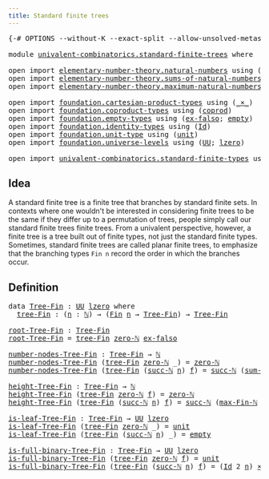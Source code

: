 ```yaml
---
title: Standard finite trees
---
```


<pre class="Agda"><a id="47" class="Symbol">{-#</a> <a id="51" class="Keyword">OPTIONS</a> <a id="59" class="Pragma">--without-K</a> <a id="71" class="Pragma">--exact-split</a> <a id="85" class="Pragma">--allow-unsolved-metas</a> <a id="108" class="Symbol">#-}</a>

<a id="113" class="Keyword">module</a> <a id="120" href="univalent-combinatorics.standard-finite-trees.html" class="Module">univalent-combinatorics.standard-finite-trees</a> <a id="166" class="Keyword">where</a>

<a id="173" class="Keyword">open</a> <a id="178" class="Keyword">import</a> <a id="185" href="elementary-number-theory.natural-numbers.html" class="Module">elementary-number-theory.natural-numbers</a> <a id="226" class="Keyword">using</a> <a id="232" class="Symbol">(</a><a id="233" href="elementary-number-theory.natural-numbers.html#1444" class="Datatype">ℕ</a><a id="234" class="Symbol">;</a> <a id="236" href="elementary-number-theory.natural-numbers.html#1478" class="InductiveConstructor">succ-ℕ</a><a id="242" class="Symbol">;</a> <a id="244" href="elementary-number-theory.natural-numbers.html#1465" class="InductiveConstructor">zero-ℕ</a><a id="250" class="Symbol">;</a> <a id="252" href="elementary-number-theory.natural-numbers.html#1742" class="Function">is-zero-ℕ</a><a id="261" class="Symbol">)</a>
<a id="263" class="Keyword">open</a> <a id="268" class="Keyword">import</a> <a id="275" href="elementary-number-theory.sums-of-natural-numbers.html" class="Module">elementary-number-theory.sums-of-natural-numbers</a> <a id="324" class="Keyword">using</a> <a id="330" class="Symbol">(</a><a id="331" href="elementary-number-theory.sums-of-natural-numbers.html#1418" class="Function">sum-Fin-ℕ</a><a id="340" class="Symbol">)</a>
<a id="342" class="Keyword">open</a> <a id="347" class="Keyword">import</a> <a id="354" href="elementary-number-theory.maximum-natural-numbers.html" class="Module">elementary-number-theory.maximum-natural-numbers</a> <a id="403" class="Keyword">using</a> <a id="409" class="Symbol">(</a><a id="410" href="elementary-number-theory.maximum-natural-numbers.html#1541" class="Function">max-Fin-ℕ</a><a id="419" class="Symbol">)</a>

<a id="422" class="Keyword">open</a> <a id="427" class="Keyword">import</a> <a id="434" href="foundation.cartesian-product-types.html" class="Module">foundation.cartesian-product-types</a> <a id="469" class="Keyword">using</a> <a id="475" class="Symbol">(</a><a id="476" href="foundation-core.cartesian-product-types.html#577" class="Function Operator">_×_</a><a id="479" class="Symbol">)</a>
<a id="481" class="Keyword">open</a> <a id="486" class="Keyword">import</a> <a id="493" href="foundation.coproduct-types.html" class="Module">foundation.coproduct-types</a> <a id="520" class="Keyword">using</a> <a id="526" class="Symbol">(</a><a id="527" href="foundation.coproduct-types.html#1168" class="Datatype">coprod</a><a id="533" class="Symbol">)</a>
<a id="535" class="Keyword">open</a> <a id="540" class="Keyword">import</a> <a id="547" href="foundation.empty-types.html" class="Module">foundation.empty-types</a> <a id="570" class="Keyword">using</a> <a id="576" class="Symbol">(</a><a id="577" href="foundation-core.empty-types.html#1147" class="Function">ex-falso</a><a id="585" class="Symbol">;</a> <a id="587" href="foundation-core.empty-types.html#1044" class="Datatype">empty</a><a id="592" class="Symbol">)</a>
<a id="594" class="Keyword">open</a> <a id="599" class="Keyword">import</a> <a id="606" href="foundation.identity-types.html" class="Module">foundation.identity-types</a> <a id="632" class="Keyword">using</a> <a id="638" class="Symbol">(</a><a id="639" href="foundation-core.identity-types.html#641" class="Datatype">Id</a><a id="641" class="Symbol">)</a>
<a id="643" class="Keyword">open</a> <a id="648" class="Keyword">import</a> <a id="655" href="foundation.unit-type.html" class="Module">foundation.unit-type</a> <a id="676" class="Keyword">using</a> <a id="682" class="Symbol">(</a><a id="683" href="foundation.unit-type.html#1075" class="Datatype">unit</a><a id="687" class="Symbol">)</a>
<a id="689" class="Keyword">open</a> <a id="694" class="Keyword">import</a> <a id="701" href="foundation.universe-levels.html" class="Module">foundation.universe-levels</a> <a id="728" class="Keyword">using</a> <a id="734" class="Symbol">(</a><a id="735" href="foundation-core.universe-levels.html#222" class="Primitive">UU</a><a id="737" class="Symbol">;</a> <a id="739" href="Agda.Primitive.html#764" class="Primitive">lzero</a><a id="744" class="Symbol">)</a>

<a id="747" class="Keyword">open</a> <a id="752" class="Keyword">import</a> <a id="759" href="univalent-combinatorics.standard-finite-types.html" class="Module">univalent-combinatorics.standard-finite-types</a> <a id="805" class="Keyword">using</a> <a id="811" class="Symbol">(</a><a id="812" href="univalent-combinatorics.standard-finite-types.html#2149" class="Function">Fin</a><a id="815" class="Symbol">)</a>
</pre>
## Idea

A standard finite tree is a finite tree that branches by standard finite sets. In contexts where one wouldn't be interested in considering finite trees to be the same if they differ up to a permutation of trees, people simply call our standard finite trees finite trees. From a univalent perspective, however, a finite tree is a tree built out of finite types, not just the standard finite types. Sometimes, standard finite trees are called planar finite trees, to emphasize that the branching types `Fin n` record the order in which the branches occur.

## Definition

<pre class="Agda"><a id="1409" class="Keyword">data</a> <a id="Tree-Fin"></a><a id="1414" href="univalent-combinatorics.standard-finite-trees.html#1414" class="Datatype">Tree-Fin</a> <a id="1423" class="Symbol">:</a> <a id="1425" href="foundation-core.universe-levels.html#222" class="Primitive">UU</a> <a id="1428" href="Agda.Primitive.html#764" class="Primitive">lzero</a> <a id="1434" class="Keyword">where</a>
  <a id="Tree-Fin.tree-Fin"></a><a id="1442" href="univalent-combinatorics.standard-finite-trees.html#1442" class="InductiveConstructor">tree-Fin</a> <a id="1451" class="Symbol">:</a> <a id="1453" class="Symbol">(</a><a id="1454" href="univalent-combinatorics.standard-finite-trees.html#1454" class="Bound">n</a> <a id="1456" class="Symbol">:</a> <a id="1458" href="elementary-number-theory.natural-numbers.html#1444" class="Datatype">ℕ</a><a id="1459" class="Symbol">)</a> <a id="1461" class="Symbol">→</a> <a id="1463" class="Symbol">(</a><a id="1464" href="univalent-combinatorics.standard-finite-types.html#2149" class="Function">Fin</a> <a id="1468" href="univalent-combinatorics.standard-finite-trees.html#1454" class="Bound">n</a> <a id="1470" class="Symbol">→</a> <a id="1472" href="univalent-combinatorics.standard-finite-trees.html#1414" class="Datatype">Tree-Fin</a><a id="1480" class="Symbol">)</a> <a id="1482" class="Symbol">→</a> <a id="1484" href="univalent-combinatorics.standard-finite-trees.html#1414" class="Datatype">Tree-Fin</a>

<a id="root-Tree-Fin"></a><a id="1494" href="univalent-combinatorics.standard-finite-trees.html#1494" class="Function">root-Tree-Fin</a> <a id="1508" class="Symbol">:</a> <a id="1510" href="univalent-combinatorics.standard-finite-trees.html#1414" class="Datatype">Tree-Fin</a>
<a id="1519" href="univalent-combinatorics.standard-finite-trees.html#1494" class="Function">root-Tree-Fin</a> <a id="1533" class="Symbol">=</a> <a id="1535" href="univalent-combinatorics.standard-finite-trees.html#1442" class="InductiveConstructor">tree-Fin</a> <a id="1544" href="elementary-number-theory.natural-numbers.html#1465" class="InductiveConstructor">zero-ℕ</a> <a id="1551" href="foundation-core.empty-types.html#1147" class="Function">ex-falso</a>

<a id="number-nodes-Tree-Fin"></a><a id="1561" href="univalent-combinatorics.standard-finite-trees.html#1561" class="Function">number-nodes-Tree-Fin</a> <a id="1583" class="Symbol">:</a> <a id="1585" href="univalent-combinatorics.standard-finite-trees.html#1414" class="Datatype">Tree-Fin</a> <a id="1594" class="Symbol">→</a> <a id="1596" href="elementary-number-theory.natural-numbers.html#1444" class="Datatype">ℕ</a>
<a id="1598" href="univalent-combinatorics.standard-finite-trees.html#1561" class="Function">number-nodes-Tree-Fin</a> <a id="1620" class="Symbol">(</a><a id="1621" href="univalent-combinatorics.standard-finite-trees.html#1442" class="InductiveConstructor">tree-Fin</a> <a id="1630" href="elementary-number-theory.natural-numbers.html#1465" class="InductiveConstructor">zero-ℕ</a> <a id="1637" class="Symbol">_)</a> <a id="1640" class="Symbol">=</a> <a id="1642" href="elementary-number-theory.natural-numbers.html#1465" class="InductiveConstructor">zero-ℕ</a>
<a id="1649" href="univalent-combinatorics.standard-finite-trees.html#1561" class="Function">number-nodes-Tree-Fin</a> <a id="1671" class="Symbol">(</a><a id="1672" href="univalent-combinatorics.standard-finite-trees.html#1442" class="InductiveConstructor">tree-Fin</a> <a id="1681" class="Symbol">(</a><a id="1682" href="elementary-number-theory.natural-numbers.html#1478" class="InductiveConstructor">succ-ℕ</a> <a id="1689" href="univalent-combinatorics.standard-finite-trees.html#1689" class="Bound">n</a><a id="1690" class="Symbol">)</a> <a id="1692" href="univalent-combinatorics.standard-finite-trees.html#1692" class="Bound">f</a><a id="1693" class="Symbol">)</a> <a id="1695" class="Symbol">=</a> <a id="1697" href="elementary-number-theory.natural-numbers.html#1478" class="InductiveConstructor">succ-ℕ</a> <a id="1704" class="Symbol">(</a><a id="1705" href="elementary-number-theory.sums-of-natural-numbers.html#1418" class="Function">sum-Fin-ℕ</a> <a id="1715" class="Symbol">(λ</a> <a id="1718" href="univalent-combinatorics.standard-finite-trees.html#1718" class="Bound">k</a> <a id="1720" class="Symbol">→</a> <a id="1722" href="univalent-combinatorics.standard-finite-trees.html#1561" class="Function">number-nodes-Tree-Fin</a> <a id="1744" class="Symbol">(</a><a id="1745" href="univalent-combinatorics.standard-finite-trees.html#1692" class="Bound">f</a> <a id="1747" href="univalent-combinatorics.standard-finite-trees.html#1718" class="Bound">k</a><a id="1748" class="Symbol">)))</a>

<a id="height-Tree-Fin"></a><a id="1753" href="univalent-combinatorics.standard-finite-trees.html#1753" class="Function">height-Tree-Fin</a> <a id="1769" class="Symbol">:</a> <a id="1771" href="univalent-combinatorics.standard-finite-trees.html#1414" class="Datatype">Tree-Fin</a> <a id="1780" class="Symbol">→</a> <a id="1782" href="elementary-number-theory.natural-numbers.html#1444" class="Datatype">ℕ</a>
<a id="1784" href="univalent-combinatorics.standard-finite-trees.html#1753" class="Function">height-Tree-Fin</a> <a id="1800" class="Symbol">(</a><a id="1801" href="univalent-combinatorics.standard-finite-trees.html#1442" class="InductiveConstructor">tree-Fin</a> <a id="1810" href="elementary-number-theory.natural-numbers.html#1465" class="InductiveConstructor">zero-ℕ</a> <a id="1817" href="univalent-combinatorics.standard-finite-trees.html#1817" class="Bound">f</a><a id="1818" class="Symbol">)</a> <a id="1820" class="Symbol">=</a> <a id="1822" href="elementary-number-theory.natural-numbers.html#1465" class="InductiveConstructor">zero-ℕ</a>
<a id="1829" href="univalent-combinatorics.standard-finite-trees.html#1753" class="Function">height-Tree-Fin</a> <a id="1845" class="Symbol">(</a><a id="1846" href="univalent-combinatorics.standard-finite-trees.html#1442" class="InductiveConstructor">tree-Fin</a> <a id="1855" class="Symbol">(</a><a id="1856" href="elementary-number-theory.natural-numbers.html#1478" class="InductiveConstructor">succ-ℕ</a> <a id="1863" href="univalent-combinatorics.standard-finite-trees.html#1863" class="Bound">n</a><a id="1864" class="Symbol">)</a> <a id="1866" href="univalent-combinatorics.standard-finite-trees.html#1866" class="Bound">f</a><a id="1867" class="Symbol">)</a> <a id="1869" class="Symbol">=</a> <a id="1871" href="elementary-number-theory.natural-numbers.html#1478" class="InductiveConstructor">succ-ℕ</a> <a id="1878" class="Symbol">(</a><a id="1879" href="elementary-number-theory.maximum-natural-numbers.html#1541" class="Function">max-Fin-ℕ</a> <a id="1889" class="Symbol">(</a><a id="1890" href="elementary-number-theory.natural-numbers.html#1478" class="InductiveConstructor">succ-ℕ</a> <a id="1897" href="univalent-combinatorics.standard-finite-trees.html#1863" class="Bound">n</a><a id="1898" class="Symbol">)</a> <a id="1900" class="Symbol">(λ</a> <a id="1903" href="univalent-combinatorics.standard-finite-trees.html#1903" class="Bound">k</a> <a id="1905" class="Symbol">→</a> <a id="1907" href="univalent-combinatorics.standard-finite-trees.html#1753" class="Function">height-Tree-Fin</a> <a id="1923" class="Symbol">(</a><a id="1924" href="univalent-combinatorics.standard-finite-trees.html#1866" class="Bound">f</a> <a id="1926" href="univalent-combinatorics.standard-finite-trees.html#1903" class="Bound">k</a><a id="1927" class="Symbol">)))</a>

<a id="is-leaf-Tree-Fin"></a><a id="1932" href="univalent-combinatorics.standard-finite-trees.html#1932" class="Function">is-leaf-Tree-Fin</a> <a id="1949" class="Symbol">:</a> <a id="1951" href="univalent-combinatorics.standard-finite-trees.html#1414" class="Datatype">Tree-Fin</a> <a id="1960" class="Symbol">→</a> <a id="1962" href="foundation-core.universe-levels.html#222" class="Primitive">UU</a> <a id="1965" href="Agda.Primitive.html#764" class="Primitive">lzero</a>
<a id="1971" href="univalent-combinatorics.standard-finite-trees.html#1932" class="Function">is-leaf-Tree-Fin</a> <a id="1988" class="Symbol">(</a><a id="1989" href="univalent-combinatorics.standard-finite-trees.html#1442" class="InductiveConstructor">tree-Fin</a> <a id="1998" href="elementary-number-theory.natural-numbers.html#1465" class="InductiveConstructor">zero-ℕ</a> <a id="2005" class="Symbol">_)</a> <a id="2008" class="Symbol">=</a> <a id="2010" href="foundation.unit-type.html#1075" class="Datatype">unit</a>
<a id="2015" href="univalent-combinatorics.standard-finite-trees.html#1932" class="Function">is-leaf-Tree-Fin</a> <a id="2032" class="Symbol">(</a><a id="2033" href="univalent-combinatorics.standard-finite-trees.html#1442" class="InductiveConstructor">tree-Fin</a> <a id="2042" class="Symbol">(</a><a id="2043" href="elementary-number-theory.natural-numbers.html#1478" class="InductiveConstructor">succ-ℕ</a> <a id="2050" href="univalent-combinatorics.standard-finite-trees.html#2050" class="Bound">n</a><a id="2051" class="Symbol">)</a> <a id="2053" class="Symbol">_)</a> <a id="2056" class="Symbol">=</a> <a id="2058" href="foundation-core.empty-types.html#1044" class="Datatype">empty</a>

<a id="is-full-binary-Tree-Fin"></a><a id="2065" href="univalent-combinatorics.standard-finite-trees.html#2065" class="Function">is-full-binary-Tree-Fin</a> <a id="2089" class="Symbol">:</a> <a id="2091" href="univalent-combinatorics.standard-finite-trees.html#1414" class="Datatype">Tree-Fin</a> <a id="2100" class="Symbol">→</a> <a id="2102" href="foundation-core.universe-levels.html#222" class="Primitive">UU</a> <a id="2105" href="Agda.Primitive.html#764" class="Primitive">lzero</a>
<a id="2111" href="univalent-combinatorics.standard-finite-trees.html#2065" class="Function">is-full-binary-Tree-Fin</a> <a id="2135" class="Symbol">(</a><a id="2136" href="univalent-combinatorics.standard-finite-trees.html#1442" class="InductiveConstructor">tree-Fin</a> <a id="2145" href="elementary-number-theory.natural-numbers.html#1465" class="InductiveConstructor">zero-ℕ</a> <a id="2152" href="univalent-combinatorics.standard-finite-trees.html#2152" class="Bound">f</a><a id="2153" class="Symbol">)</a> <a id="2155" class="Symbol">=</a> <a id="2157" href="foundation.unit-type.html#1075" class="Datatype">unit</a>
<a id="2162" href="univalent-combinatorics.standard-finite-trees.html#2065" class="Function">is-full-binary-Tree-Fin</a> <a id="2186" class="Symbol">(</a><a id="2187" href="univalent-combinatorics.standard-finite-trees.html#1442" class="InductiveConstructor">tree-Fin</a> <a id="2196" class="Symbol">(</a><a id="2197" href="elementary-number-theory.natural-numbers.html#1478" class="InductiveConstructor">succ-ℕ</a> <a id="2204" href="univalent-combinatorics.standard-finite-trees.html#2204" class="Bound">n</a><a id="2205" class="Symbol">)</a> <a id="2207" href="univalent-combinatorics.standard-finite-trees.html#2207" class="Bound">f</a><a id="2208" class="Symbol">)</a> <a id="2210" class="Symbol">=</a> <a id="2212" class="Symbol">(</a><a id="2213" href="foundation-core.identity-types.html#641" class="Datatype">Id</a> <a id="2216" class="Number">2</a> <a id="2218" href="univalent-combinatorics.standard-finite-trees.html#2204" class="Bound">n</a><a id="2219" class="Symbol">)</a> <a id="2221" href="foundation-core.cartesian-product-types.html#577" class="Function Operator">×</a> <a id="2223" class="Symbol">((</a><a id="2225" href="univalent-combinatorics.standard-finite-trees.html#2225" class="Bound">k</a> <a id="2227" class="Symbol">:</a> <a id="2229" href="univalent-combinatorics.standard-finite-types.html#2149" class="Function">Fin</a> <a id="2233" class="Symbol">(</a><a id="2234" href="elementary-number-theory.natural-numbers.html#1478" class="InductiveConstructor">succ-ℕ</a> <a id="2241" href="univalent-combinatorics.standard-finite-trees.html#2204" class="Bound">n</a><a id="2242" class="Symbol">))</a> <a id="2245" class="Symbol">→</a> <a id="2247" href="univalent-combinatorics.standard-finite-trees.html#2065" class="Function">is-full-binary-Tree-Fin</a> <a id="2271" class="Symbol">(</a><a id="2272" href="univalent-combinatorics.standard-finite-trees.html#2207" class="Bound">f</a> <a id="2274" href="univalent-combinatorics.standard-finite-trees.html#2225" class="Bound">k</a><a id="2275" class="Symbol">))</a>
</pre>